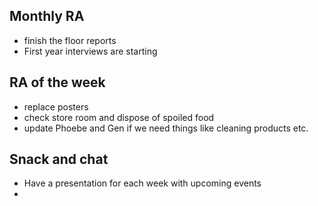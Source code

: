 
## Monthly RA
- finish the floor reports
- First year interviews are starting
## RA of the week
- replace posters
- check store room and dispose of spoiled food
- update Phoebe and Gen if we need things like cleaning products etc.

## Snack and chat
- Have a presentation for each week with upcoming events
- 